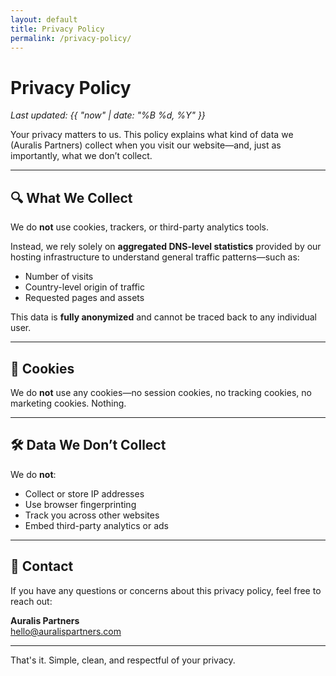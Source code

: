 ```yaml
---
layout: default
title: Privacy Policy
permalink: /privacy-policy/
---
```



# Privacy Policy

_Last updated: {{ "now" | date: "%B %d, %Y" }}_

Your privacy matters to us. This policy explains what kind of data we (Auralis Partners) collect when you visit our website—and, just as importantly, what we don’t collect.

---

## 🔍 What We Collect

We do **not** use cookies, trackers, or third-party analytics tools.

Instead, we rely solely on **aggregated DNS-level statistics** provided by our hosting infrastructure to understand general traffic patterns—such as:

- Number of visits  
- Country-level origin of traffic  
- Requested pages and assets  

This data is **fully anonymized** and cannot be traced back to any individual user.

---

## 🍪 Cookies

We do **not** use any cookies—no session cookies, no tracking cookies, no marketing cookies. Nothing.

---

## 🛠️ Data We Don’t Collect

We do **not**:

- Collect or store IP addresses  
- Use browser fingerprinting  
- Track you across other websites  
- Embed third-party analytics or ads  

---

## 📩 Contact

If you have any questions or concerns about this privacy policy, feel free to reach out:

**Auralis Partners**  
[hello@auralispartners.com](mailto:hello@auralispartners.com)

---

That's it. Simple, clean, and respectful of your privacy.
